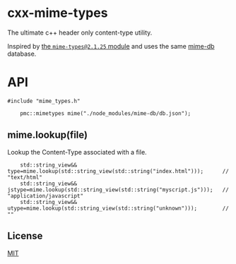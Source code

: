 # cxx-mime-types
The ultimate c++ header only content-type utility.

Inspired by  [the `mime-types@2.1.25` module](https://www.npmjs.com/package/mime-types) and uses the same
[mime-db](https://www.npmjs.com/package/mime-db) database.

# API

```
#include "mime_types.h"

    pmc::mimetypes mime("./node_modules/mime-db/db.json");

```

## mime.lookup(file)
Lookup the Content-Type associated with a file.

```
    std::string_view&& type=mime.lookup(std::string_view(std::string("index.html")));      // "text/html"
    std::string_view&& jstype=mime.lookup(std::string_view(std::string("myscript.js")));   // "application/javascript"
    std::string_view&& utype=mime.lookup(std::string_view(std::string("unknown")));        // ""

```

## License

[MIT](LICENSE)